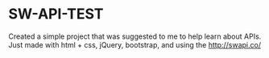 # SW-API-TEST
Created a simple project that was suggested to me to help learn about APIs. Just made with html + css, jQuery, bootstrap, and using the http://swapi.co/

